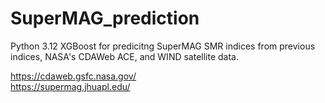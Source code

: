 # SuperMAG_prediction
Python 3.12 XGBoost for predicitng SuperMAG SMR indices from previous indices, NASA's CDAWeb ACE, and WIND satellite data.

https://cdaweb.gsfc.nasa.gov/ <br>
https://supermag.jhuapl.edu/
